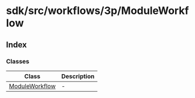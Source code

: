 # sdk/src/workflows/3p/ModuleWorkflow

## Index

### Classes

| Class | Description |
| ------ | ------ |
| [ModuleWorkflow](../module-workflow/classes/module-workflow.md) | - |
